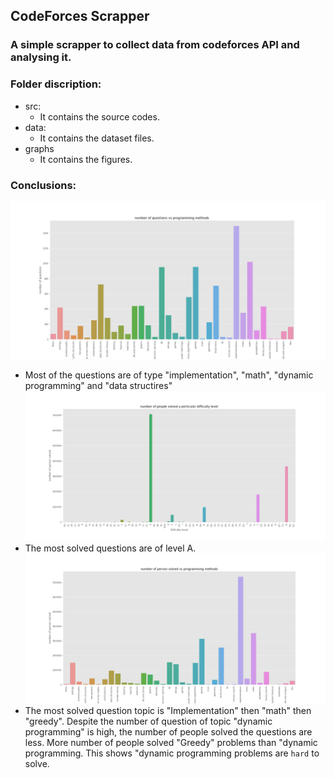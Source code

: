 ## CodeForces Scrapper
### A simple scrapper to collect data from codeforces API and analysing it.

### Folder discription:
- src: 
    - It contains the source codes.
- data:
    - It contains the dataset files.
- graphs
    - It contains the figures.

### Conclusions:
![Figure 1](https://github.com/Vishnu44d/codeforces_data_analysis/blob/master/graphs/fig1.png)
- Most of the questions are of type "implementation", "math", "dynamic programming" and "data structires"
![Figure 1](https://github.com/Vishnu44d/codeforces_data_analysis/blob/master/graphs/fig2.png)
- The most solved questions are of level A.
![Figure 1](https://github.com/Vishnu44d/codeforces_data_analysis/blob/master/graphs/fig3.png)
- The most solved question topic is "Implementation" then "math" then "greedy". Despite the number of question of topic "dynamic programming" is high, the number of people solved the questions are less. More number of people solved "Greedy" problems than "dynamic programming. This shows "dynamic programming problems are `hard` to solve.